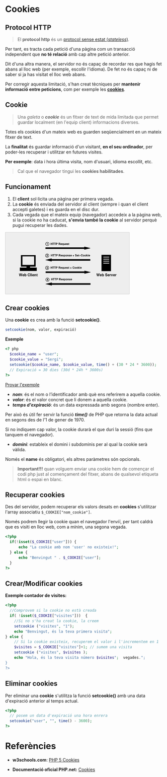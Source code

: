 <!-- notoc -->

# Cookies

## Protocol HTTP

> El  **protocol http** és un [protocol sense estat (*stateless*)](https://es.wikipedia.org/wiki/Protocolo_sin_estado).

Per tant, es tracta cada petició d'una pàgina com un transacció independent que **no té relació** amb cap altre petició anterior.

Dit d'una altra manera, el servidor no és capaç de recordar res que hagis fet abans al lloc web (per exemple, escollir l'idioma). De fet no és capaç ni de saber si ja has visitat el lloc web abans.

Per corregir aquesta limitació, s'han creat tècniques per **mantenir informació entre peticions**, com per exemple les [**cookies**](http://php.net/manual/es/features.cookies.php).

## Cookie

> Una *galeta* o ***cookie*** és un fitxer de text de mida limitada que permet guardar localment (en l'equip client) informacions diverses.

Totes els cookies d'un mateix web es guarden seqüencialment en un mateix fitxer de text.

La **finalitat** és guardar informació d'un visitant, **en el seu ordinador**, per poder-les recuperar i utilitzar en futures visites.
 
**Per exemple**: data i hora última visita, nom d'usuari, idioma escollit, etc.

> Cal que el navegador tingui les **cookies habilitades**.

## Funcionament

1. El **client** sol·licita una pàgina per primera vegada.
2. La **cookie** és enviada del servidor al client (sempre i quan el client accepti galetes) i es guarda en el disc dur.
3. Cada vegada que el mateix equip (navegador) accedeix a la pàgina web, si la cookie no ha caducat, **s'envia també la cookie** al servidor perquè pugui recuperar les dades.

![](/assets/php-cookies.png)

## Crear cookies

Una **cookie** es crea amb la funció **setcookie()**.

```php
setcookie(nom, valor, expiració)
```

**Exemple**

```php
<? php
  $cookie_name = "user";
  $cookie_value = "Sergi";
  setcookie($cookie_name, $cookie_value, time() + (30 * 24 * 3600)); 
  // Expiració = 30 dies (30d * 24h * 3600s)
?>
```

[Provar l'exemple](https://www.w3schools.com/php/showphp.asp?filename=demo_cookie1)

*  **_nom_**: és el nom o l’identificador amb què ens referirem a aquella cookie.
*  **_valor_**: és el valor concret que li donem a aquella cookie.
*  **_temps d'expiració_**: és un data expressada amb segons (nombre enter).
 
  Per això és útil fer servir la funció **_time()_** de PHP que retorna la data actual en segons des de l'1 de gener de 1970.

  Si no indiquem cap valor, la cookie durarà el que duri la sessió (fins que tanquem el navegador).
* **_domini_**: estableix el domini i subdominis per al qual la cookie serà vàlida.

Només el **name** és obligatori, els altres paràmetres són opcionals.

> **Important!!!** quan volguem enviar una cookie hem de començar el codi php just al començament del fitxer, abans de qualsevol etiqueta html o espai en blanc.

## Recuperar cookies

Des del servidor, podem recuperar els valors desats en **cookies** s'utilitzar l'array associatiu `$_COOKIE["nom_cookie"]`.

Només podrem llegir la cookie quan el navegador l'enviï, per tant caldrà que es visiti en lloc web, com a mínim, una segona vegada.

```php
<?php
  if(!isset($_COOKIE["user"])) {
      echo "La cookie amb nom 'user' no existeix!";
  } else {
      echo "Benvingut " . $_COOKIE["user"];
  }
?>
```

## Crear/Modificar cookies

**Exemple contador de visites:**

```php
<?php 
  //Comprovem si la cookie no està creada
  if( !isset($_COOKIE["visites"]))  { 
    //Si no s'ha creat la cookie, la creem
    setcookie ("visites", "1"); 
    echo "Benvingut, és la teva primera visita";
} else { 
    // Si la cookie existeix, recuperem el valor i l'incrementem en 1
    $visites = $_COOKIE["visites"]+1; // sumem una visita
    setcookie ("visites", $visites ); 
    echo "Hola, és la teva visita número $visites";  vegades.";
}
?>
```

## Eliminar cookies

Per eliminar una **cookie** s'utilitza la funció **setcookie()** amb una data d'expiració anterior al temps actual.

```php
<?php
  // posem un data d'expiració una hora enrera
  setcookie("user", "", time() - 3600);
?>
```

# Referències

* **w3schools.com**: [PHP 5 Cookies](https://www.w3schools.com/php/php_cookies.asp) 

* **Documentació oficial PHP.net:** [Cookies](http://php.net/manual/es/features.cookies.php)

